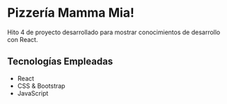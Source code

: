 # Pizzería Mamma Mia!

Hito 4 de proyecto desarrollado para mostrar conocimientos de desarrollo con React.

## Tecnologías Empleadas

- React
- CSS & Bootstrap
- JavaScript
